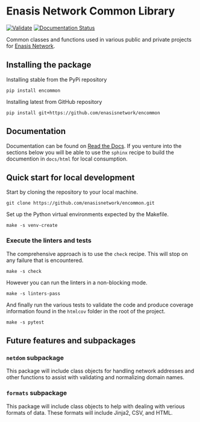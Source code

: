 # Enasis Network Common Library

[![Validate](https://github.com/enasisnetwork/encommon/actions/workflows/build.yml/badge.svg)](https://github.com/enasisnetwork/encommon/actions/workflows/build.yml)
[![Documentation Status](https://readthedocs.org/projects/encommon/badge/?version=latest)](https://encommon.readthedocs.io/en/latest/?badge=latest)

Common classes and functions used in various public and private projects for
[Enasis Network](https://github.com/enasisnetwork).

## Installing the package
Installing stable from the PyPi repository
```
pip install encommon
```
Installing latest from GitHub repository
```
pip install git+https://github.com/enasisnetwork/encommon
```

## Documentation
Documentation can be found on [Read the Docs](https://encommon.readthedocs.io).
If you venture into the sections below you will be able to use the `sphinx`
recipe to build the documention in `docs/html` for local consumption.

## Quick start for local development
Start by cloning the repository to your local machine.
```
git clone https://github.com/enasisnetwork/encommon.git
```
Set up the Python virtual environments expected by the Makefile.
```
make -s venv-create
```

### Execute the linters and tests
The comprehensive approach is to use the `check` recipe. This will stop on any
failure that is encountered.
```
make -s check
```
However you can run the linters in a non-blocking mode.
```
make -s linters-pass
```
And finally run the various tests to validate the code and produce coverage
information found in the `htmlcov` folder in the root of the project.
```
make -s pytest
```

## Future features and subpackages

### `netdom` subpackage
This package will include class objects for handling network addresses and
other functions to assist with validating and normalizing domain names.

### `formats` subpackage
This package will include class objects to help with dealing with verious
formats of data. These formats will include Jinja2, CSV, and HTML.

